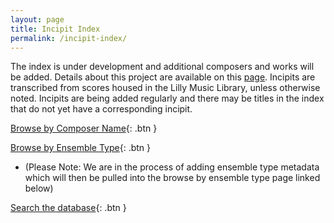```yaml
---
layout: page
title: Incipit Index
permalink: /incipit-index/
---
```

The index is under development and additional composers and works will be added. Details about this project are available on this [page](https://annakijas1.github.io/rebalancing-music-canon/about/). Incipits are transcribed from scores housed in the Lilly Music Library, unless otherwise noted. Incipits are being added regularly and there may be titles in the index that do not yet have a corresponding incipit.

[Browse by Composer Name](https://rebalancing-music-canon.com/incipit-indexv3/){: .btn }

[Browse by Ensemble Type](https://rebalancing-music-canon.com/incipit-indexv2/){: .btn }
* (Please Note: We are in the process of adding ensemble type metadata which will then be pulled into the browse by ensemble type page linked below) 

[Search the database](https://rebalancing-music-canon.com/_pages/search/){: .btn }

